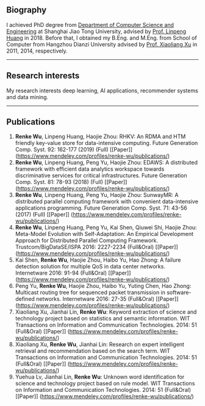 ## Biography
I achieved PhD degree from [Department of Computer Science and Engineering](http://www.cs.sjtu.edu.cn/en/) at Shanghai Jiao Tong University, advised by [Prof. Linpeng Huang](http://www.cs.sjtu.edu.cn/en/PeopleDetail.aspx?id=166) in 2018. Before that, I obtained my B.Eng. and M.Eng. from School of Computer from Hangzhou Dianzi University advised by [Prof. Xiaoliang Xu](http://computer.hdu.edu.cn/2013/1118/c1357a43592/page.htm) in 2011, 2014, respectively.

-----
## Research interests
My research interests deep learning, AI applications, recommender systems and data mining.   

-----
## Publications 
1. **Renke Wu**, Linpeng Huang, Haojie Zhou: RHKV: An RDMA and HTM friendly key-value store for data-intensive computing. Future Generation Comp. Syst. 92: 162-177 (2019) (Full) [[Paper]] (https://www.mendeley.com/profiles/renke-wu/publications/)
2. **Renke Wu**, Linpeng Huang, Peng Yu, Haojie Zhou: EDAWS: A distributed framework with efficient data analytics workspace towards discriminative services for critical infrastructures. Future Generation Comp. Syst. 81: 78-93 (2018) (Full) [[Paper]] (https://www.mendeley.com/profiles/renke-wu/publications/)
3. **Renke Wu**, Linpeng Huang, Peng Yu, Haojie Zhou: SunwayMR: A distributed parallel computing framework with convenient data-intensive applications programming. Future Generation Comp. Syst. 71: 43-56 (2017) (Full) [[Paper]] (https://www.mendeley.com/profiles/renke-wu/publications/)
4. **Renke Wu**, Linpeng Huang, Peng Yu, Kai Shen, Qiuwei Shi, Haojie Zhou: Meta-Model Evolution with Self-Adaptation: An Empirical Development Approach for Distributed Parallel Computing Framework. Trustcom/BigDataSE/ISPA 2016: 2227-2234 (Full&Oral) [[Paper]]   (https://www.mendeley.com/profiles/renke-wu/publications/) 
5. Kai Shen, **Renke Wu**, Haojie Zhou, Haibo Yu, Hao Zhong: A failure detection solution for multiple QoS in data center networks. Internetware 2016: 91-94 (Full&Oral) [[Paper]] (https://www.mendeley.com/profiles/renke-wu/publications/)
6. Peng Yu, **Renke Wu**, Haojie Zhou, Haibo Yu, Yuting Chen, Hao Zhong: Multicast routing tree for sequenced packet transmission in software-defined networks. Internetware 2016: 27-35 (Full&Oral) [[Paper]] (https://www.mendeley.com/profiles/renke-wu/publications/)
7. Xiaoliang Xu, Jianhai Lin, **Renke Wu**: Keyword extraction of science and technology project based on statistics and semantic information. WIT Transactions on Information and Communication Technologies. 2014: 51 (Full&Oral) [[Paper]] (https://www.mendeley.com/profiles/renke-wu/publications/)
8. Xiaoliang Xu, **Renke Wu**, Jianhai Lin: Research on expert intelligent retrieval and recommendation based on the search term. 
WIT Transactions on Information and Communication Technologies. 2014: 51 (Full&Oral) [[Paper]] (https://www.mendeley.com/profiles/renke-wu/publications/)
9. Yuehua Lv, Jianhai Lin, **Renke Wu**: Unknown word identification for science and technology project based on rule model. WIT Transactions on Information and Communication Technologies. 2014: 51 (Full&Oral) [[Paper]] (https://www.mendeley.com/profiles/renke-wu/publications/)
